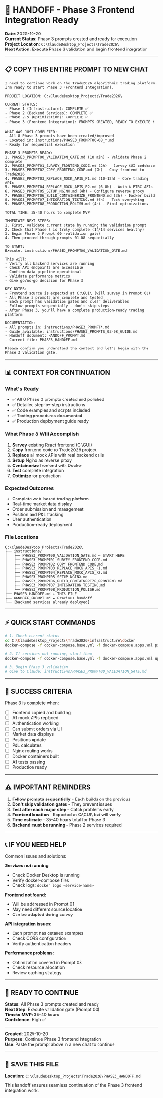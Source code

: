 # 🔄 HANDOFF - Phase 3 Frontend Integration Ready

**Date**: 2025-10-20  
**Current Status**: Phase 3 prompts created and ready for execution  
**Project Location**: `C:\ClaudeDesktop_Projects\Trade2026\`  
**Next Action**: Execute Phase 3 validation and begin frontend integration

---

## 📋 COPY THIS ENTIRE PROMPT TO NEW CHAT

```
I need to continue work on the Trade2026 algorithmic trading platform. I'm ready to start Phase 3 (Frontend Integration).

PROJECT LOCATION: C:\ClaudeDesktop_Projects\Trade2026\

CURRENT STATUS:
- Phase 1 (Infrastructure): COMPLETE ✅
- Phase 2 (Backend Services): COMPLETE ✅ 
- Phase 2.5 (Optimization): COMPLETE ✅
- Phase 3 (Frontend Integration): PROMPTS CREATED, READY TO EXECUTE ❗

WHAT WAS JUST COMPLETED:
- All 8 Phase 3 prompts have been created/improved
- Located in: instructions/PHASE3_PROMPT00-08_*.md
- Ready for sequential execution

PHASE 3 PROMPTS READY:
1. PHASE3_PROMPT00_VALIDATION_GATE.md (10 min) - Validate Phase 2 complete
2. PHASE3_PROMPT01_SURVEY_FRONTEND_CODE.md (2h) - Survey GUI codebase
3. PHASE3_PROMPT02_COPY_FRONTEND_CODE.md (2h) - Copy frontend to Trade2026
4. PHASE3_PROMPT03_REPLACE_MOCK_APIS_P1.md (10-12h) - Core trading APIs
5. PHASE3_PROMPT04_REPLACE_MOCK_APIS_P2.md (6-8h) - Auth & PTRC APIs
6. PHASE3_PROMPT05_SETUP_NGINX.md (4h) - Configure reverse proxy
7. PHASE3_PROMPT06_BUILD_CONTAINERIZE_FRONTEND.md (3h) - Docker build
8. PHASE3_PROMPT07_INTEGRATION_TESTING.md (4h) - Test everything
9. PHASE3_PROMPT08_PRODUCTION_POLISH.md (4h) - Final optimizations

TOTAL TIME: 35-40 hours to complete MVP

IMMEDIATE NEXT STEPS:
1. First, validate current state by running the validation prompt
2. Check that Phase 2 is truly complete (14/14 services healthy)
3. Begin Phase 3 Prompt 00 (validation gate)
4. Then proceed through prompts 01-08 sequentially

TO START:
Execute: instructions/PHASE3_PROMPT00_VALIDATION_GATE.md

This will:
- Verify all backend services are running
- Check API endpoints are accessible
- Confirm data pipeline operational
- Validate performance metrics
- Give go/no-go decision for Phase 3

KEY NOTES:
- Frontend source is expected at C:\GUI\ (will survey in Prompt 01)
- All Phase 3 prompts are complete and tested
- Each prompt has validation gates and clear deliverables
- Follow prompts sequentially - don't skip steps
- After Phase 3, you'll have a complete production-ready trading platform

DOCUMENTATION:
- All prompts in: instructions/PHASE3_PROMPT*.md
- Guide available: instructions/PHASE3_PROMPTS_03-08_GUIDE.md
- Handoff document: HANDOFF_PROMPT.md
- Current file: PHASE3_HANDOFF.md

Please confirm you understand the context and let's begin with the Phase 3 validation gate.
```

---

## 📊 CONTEXT FOR CONTINUATION

### What's Ready
- ✅ All 8 Phase 3 prompts created and polished
- ✅ Detailed step-by-step instructions
- ✅ Code examples and scripts included
- ✅ Testing procedures documented
- ✅ Production deployment guide ready

### What Phase 3 Will Accomplish
1. **Survey** existing React frontend (C:\GUI\)
2. **Copy** frontend code to Trade2026 project
3. **Replace** all mock APIs with real backend calls
4. **Setup** Nginx as reverse proxy
5. **Containerize** frontend with Docker
6. **Test** complete integration
7. **Optimize** for production

### Expected Outcomes
- Complete web-based trading platform
- Real-time market data display
- Order submission and management
- Position and P&L tracking
- User authentication
- Production-ready deployment

### File Locations
```
C:\ClaudeDesktop_Projects\Trade2026\
├── instructions/
│   ├── PHASE3_PROMPT00_VALIDATION_GATE.md ← START HERE
│   ├── PHASE3_PROMPT01_SURVEY_FRONTEND_CODE.md
│   ├── PHASE3_PROMPT02_COPY_FRONTEND_CODE.md
│   ├── PHASE3_PROMPT03_REPLACE_MOCK_APIS_P1.md
│   ├── PHASE3_PROMPT04_REPLACE_MOCK_APIS_P2.md
│   ├── PHASE3_PROMPT05_SETUP_NGINX.md
│   ├── PHASE3_PROMPT06_BUILD_CONTAINERIZE_FRONTEND.md
│   ├── PHASE3_PROMPT07_INTEGRATION_TESTING.md
│   └── PHASE3_PROMPT08_PRODUCTION_POLISH.md
├── PHASE3_HANDOFF.md ← THIS FILE
├── HANDOFF_PROMPT.md ← Previous handoff
└── [backend services already deployed]
```

---

## ⚡ QUICK START COMMANDS

```bash
# 1. Check current status
cd C:\ClaudeDesktop_Projects\Trade2026\infrastructure\docker
docker-compose -f docker-compose.base.yml -f docker-compose.apps.yml ps

# 2. If services not running, start them
docker-compose -f docker-compose.base.yml -f docker-compose.apps.yml up -d

# 3. Begin Phase 3 validation
# Give to Claude: instructions/PHASE3_PROMPT00_VALIDATION_GATE.md
```

---

## 🎯 SUCCESS CRITERIA

Phase 3 is complete when:
- [ ] Frontend copied and building
- [ ] All mock APIs replaced
- [ ] Authentication working
- [ ] Can submit orders via UI
- [ ] Market data displays
- [ ] Positions update
- [ ] P&L calculates
- [ ] Nginx routing works
- [ ] Docker containers built
- [ ] All tests passing
- [ ] Production ready

---

## ⚠️ IMPORTANT REMINDERS

1. **Follow prompts sequentially** - Each builds on the previous
2. **Don't skip validation gates** - They prevent issues
3. **Test after each major step** - Catch problems early
4. **Frontend location** - Expected at C:\GUI\ but will verify
5. **Time estimate** - 35-40 hours total for Phase 3
6. **Backend must be running** - Phase 2 services required

---

## 📞 IF YOU NEED HELP

Common issues and solutions:

**Services not running:**
- Check Docker Desktop is running
- Verify docker-compose files
- Check logs: `docker logs <service-name>`

**Frontend not found:**
- Will be addressed in Prompt 01
- May need different source location
- Can be adapted during survey

**API integration issues:**
- Each prompt has detailed examples
- Check CORS configuration
- Verify authentication headers

**Performance problems:**
- Optimization covered in Prompt 08
- Check resource allocation
- Review caching strategy

---

## 🚀 READY TO CONTINUE

**Status**: All Phase 3 prompts created and ready  
**Next Step**: Execute validation gate (Prompt 00)  
**Time to MVP**: 35-40 hours  
**Confidence**: High ✅

---

**Created**: 2025-10-20  
**Purpose**: Continue Phase 3 frontend integration  
**Use**: Paste the prompt above in a new chat to continue

---

## 💾 SAVE THIS FILE

**Location**: `C:\ClaudeDesktop_Projects\Trade2026\PHASE3_HANDOFF.md`

This handoff ensures seamless continuation of the Phase 3 frontend integration work.
